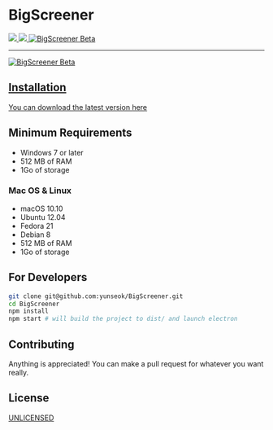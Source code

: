# BigScreener

<a href="https://yunseok.dev/BigScreener" target="_blank">
  <img src="https://img.shields.io/github/package-json/v/yunseok/BigScreener.svg">
</a>
<a href="https://yunseok.dev/BigScreener" target="_blank">
  <img src="https://img.shields.io/github/license/yunseok/BigScreener.svg">
</a>
<a href="http://discord.gg/vaFqy9g" target="_blank">
  <img src="https://img.shields.io/discord/581070588291055616>
</a>
    
<hr>
        
A free and high quality streaming service using WebTorrent, watch anything, anywhere, whenever you want.

<i>Projet libre fait par Alan S et Tanguy H.</i>

<br>

<img src="https://i.imgur.com/O5YbOgj.jpg" alt="BigScreener Beta">  
<hr>
<img src="https://i.imgur.com/C85v05F.jpg" alt="BigScreener Beta">

## Installation

You can download the latest version [here](https://github.com/yunseok/BigScreener/releases)

## Minimum Requirements

- Windows 7 or later
- 512 MB of RAM
- 1Go of storage

### Mac OS & Linux

- macOS 10.10
- Ubuntu 12.04
- Fedora 21
- Debian 8
- 512 MB of RAM
- 1Go of storage

## For Developers

```bash
git clone git@github.com:yunseok/BigScreener.git
cd BigScreener
npm install
npm start # will build the project to dist/ and launch electron
```

## Contributing

Anything is appreciated! You can make a pull request for whatever you want really. 

## License

[UNLICENSED](https://unlicense.org/)
